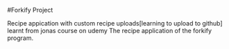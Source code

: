 #Forkify Project

Recipe appication with custom recipe uploads[learning to upload to github] 
learnt from jonas course on udemy The recipe application of the forkify program.
